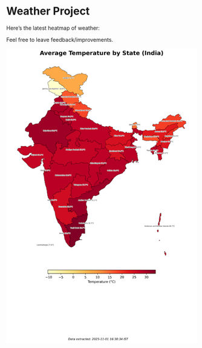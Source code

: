 # Weather Project

Here’s the latest heatmap of weather:

Feel free to leave feedback/improvements.

![India Heatmap](docs/assets/india_heatmap.png?v=05E854)
